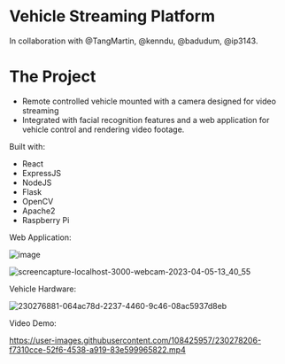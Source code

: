 # Vehicle Streaming Platform

In collaboration with @TangMartin, @kenndu, @badudum, @ip3143.  

# The Project  
 - Remote controlled vehicle mounted with a camera designed for video streaming 
 - Integrated with facial recognition features and a web application for vehicle control and rendering video footage.  
  
Built with:
 - React
 - ExpressJS
 - NodeJS
 - Flask
 - OpenCV
 - Apache2
 - Raspberry Pi


Web Application:

![image](https://user-images.githubusercontent.com/108425957/230277789-f392888c-394d-4e5d-a588-0f6859a39d8e.png)  

![screencapture-localhost-3000-webcam-2023-04-05-13_40_55](https://user-images.githubusercontent.com/108425957/230277955-03c23855-bb68-4d95-98fc-04eb7d941c8d.png)
  
Vehicle Hardware:   

![230276881-064ac78d-2237-4460-9c46-08ac5937d8eb](https://user-images.githubusercontent.com/108425957/230277641-6592aaa0-38ed-4ca3-a475-815d0062d7d9.png)

Video Demo:

https://user-images.githubusercontent.com/108425957/230278206-f7310cce-52f6-4538-a919-83e599965822.mp4
